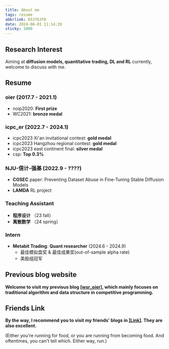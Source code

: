 ```yaml
---
title: About me
tags: resume
abbrlink: 653763f0
date: 2024-06-01 11:14:28
sticky: 1000
---
```


## Research Interest

 Aiming at **diffusion models, quantitative trading, DL and RL** currently, welcome to discuss with me.

## Resume

### **oier** (2017.7 - 2021.1)

- noip2020: **First prize**
- WC2021: **bronze medal**

### **icpc_er** (2022.7 - 2024.1)

- icpc2023 Xi'an invitational contest:  **gold medal**
- icpc2023 Hangzhou regional contest:  **gold medal**
- icpc2023 east continent final:  **silver medal**
- csp: **Top 0.3%**

### **NJU-信计-强基** (2022.9 - ????)

- **COSEC** paper: Preventing Dataset Abuse in Fine-Tuning Stable Diffusion Models
- **LAMDA** RL project

### Teaching Assistant

- **程序设计** （23 fall）
- **离散数学** （24 spring）

### Intern

- **Metabit Trading**: **Quant researcher** (2024.6 - 2024.9)
  - 最佳模拟盘奖 & 最佳成果奖(out-of-sample alpha rate)
  - 美股组冠军

## Previous blog website

**Welcome to visit my previous blog [[wsr_oier]](https://www.luogu.com.cn/blog/wsr/), which mainly focuses on traditional algorithm and data structure in competitive programming.**

## Friends Link

**By the way, I recommend you to visit my friends' blogs in [[Link]](https://detect.wiki/link/). They are also excellent.**


(Either you're running for food, or you are running from becoming food. And oftentimes, you can't tell which. Either way, run.)